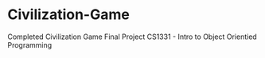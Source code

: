 # Civilization-Game
Completed Civilization Game
Final Project
CS1331 - Intro to Object Orientied Programming 
